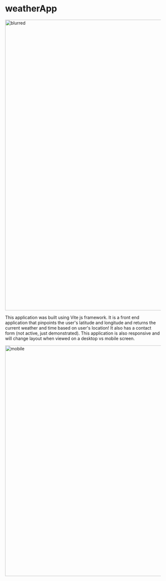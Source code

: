# weatherApp

<img width="940" alt="blurred" src="https://user-images.githubusercontent.com/91293977/229559954-e80a50fa-06f7-4a55-9902-82178d875fd9.png">

This application was built using Vite js framework. It is a front end application that pinpoints the user's latitude and longitude and returns the current weather
and time based on user's location! It also has a contact form (not active, just demonstrated). This application is also responsive and will change layout when 
viewed on a desktop vs mobile screen. 

<img width="746" alt="mobile" src="https://user-images.githubusercontent.com/91293977/229560750-08394b13-f206-4112-940d-f23c71eb6169.png">
